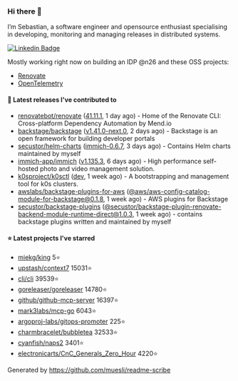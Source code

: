 ### Hi there 👋

I’m Sebastian, a software engineer and opensource enthusiast specialising in developing, monitoring and managing releases in distributed systems.    

[![Linkedin Badge](https://img.shields.io/badge/-LinkedIn-blue?style=flat&logo=Linkedin&logoColor=white&link=https://www.linkedin.com/in/sebastian-poxhofer/)](https://www.linkedin.com/in/sebastian-poxhofer/)

Mostly working right now on building an IDP @n26 and these OSS projects:
- [Renovate](https://github.com/renovatebot/renovate)
- [OpenTelemetry](https://github.com/open-telemetry)



#### 🚀 Latest releases I've contributed to

- [renovatebot/renovate](https://github.com/renovatebot/renovate) ([41.11.1](https://github.com/renovatebot/renovate/releases/tag/41.11.1), 1 day ago) - Home of the Renovate CLI: Cross-platform Dependency Automation by Mend.io
- [backstage/backstage](https://github.com/backstage/backstage) ([v1.41.0-next.0](https://github.com/backstage/backstage/releases/tag/v1.41.0-next.0), 2 days ago) - Backstage is an open framework for building developer portals
- [secustor/helm-charts](https://github.com/secustor/helm-charts) ([immich-0.6.7](https://github.com/secustor/helm-charts/releases/tag/immich-0.6.7), 3 days ago) - Contains Helm charts maintained by myself
- [immich-app/immich](https://github.com/immich-app/immich) ([v1.135.3](https://github.com/immich-app/immich/releases/tag/v1.135.3), 6 days ago) - High performance self-hosted photo and video management solution.
- [k0sproject/k0sctl](https://github.com/k0sproject/k0sctl) ([dev](https://github.com/k0sproject/k0sctl/releases/tag/dev), 1 week ago) - A bootstrapping and management tool for k0s clusters.
- [awslabs/backstage-plugins-for-aws](https://github.com/awslabs/backstage-plugins-for-aws) ([@aws/aws-config-catalog-module-for-backstage@0.1.8](https://github.com/awslabs/backstage-plugins-for-aws/releases/tag/%40aws/aws-config-catalog-module-for-backstage%400.1.8), 1 week ago) - AWS plugins for Backstage
- [secustor/backstage-plugins](https://github.com/secustor/backstage-plugins) ([@secustor/backstage-plugin-renovate-backend-module-runtime-direct@1.0.3](https://github.com/secustor/backstage-plugins/releases/tag/%40secustor/backstage-plugin-renovate-backend-module-runtime-direct%401.0.3), 1 week ago) - contains backstage plugins written and maintained by myself

#### ⭐ Latest projects I've starred

- [miekg/king](https://github.com/miekg/king) 5⭐
- [upstash/context7](https://github.com/upstash/context7) 15031⭐
- [cli/cli](https://github.com/cli/cli) 39539⭐
- [goreleaser/goreleaser](https://github.com/goreleaser/goreleaser) 14780⭐
- [github/github-mcp-server](https://github.com/github/github-mcp-server) 16397⭐
- [mark3labs/mcp-go](https://github.com/mark3labs/mcp-go) 6043⭐
- [argoproj-labs/gitops-promoter](https://github.com/argoproj-labs/gitops-promoter) 225⭐
- [charmbracelet/bubbletea](https://github.com/charmbracelet/bubbletea) 32533⭐
- [cyanfish/naps2](https://github.com/cyanfish/naps2) 3401⭐
- [electronicarts/CnC_Generals_Zero_Hour](https://github.com/electronicarts/CnC_Generals_Zero_Hour) 4220⭐



Generated by https://github.com/muesli/readme-scribe
